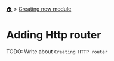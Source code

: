 <!--startTocHeader-->
[🏠](../README.md) > [Creating new module](README.md)
# Adding Http router
<!--endTocHeader-->

TODO: Write about `Creating HTTP router`

<!--startTocSubTopic-->
<!--endTocSubTopic-->